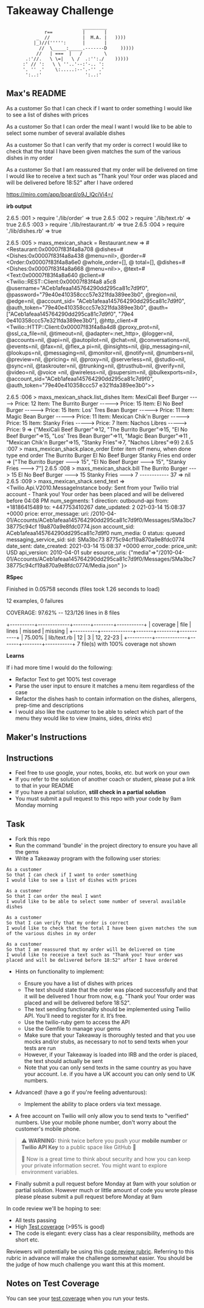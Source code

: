 Takeaway Challenge
==================
```
                            _________
              r==           |       |
           _  //            |  M.A. |   ))))
          |_)//(''''':      |       |
            //  \_____:_____.-------D     )))))
           //   | ===  |   /        \
       .:'//.   \ \=|   \ /  .:'':./    )))))
      :' // ':   \ \ ''..'--:'-.. ':
      '. '' .'    \:.....:--'.-'' .'
       ':..:'                ':..:'

 ```

## Max's README

As a customer
So that I can check if I want to order something
I would like to see a list of dishes with prices

As a customer
So that I can order the meal I want
I would like to be able to select some number of several available dishes

As a customer
So that I can verify that my order is correct
I would like to check that the total I have been given matches the sum of the various dishes in my order

As a customer
So that I am reassured that my order will be delivered on time
I would like to receive a text such as "Thank you! Your order was placed and will be delivered before 18:52" after I have ordered

https://miro.com/app/board/o9J_lQciVi4=/

**irb output**

2.6.5 :001 > require './lib/order'
 => true
2.6.5 :002 > require './lib/text.rb'
=> true
2.6.5 :003 > require './lib/restaurant.rb'
 => true
2.6.5 :004 > require './lib/dishes.rb'
 => true

2.6.5 :005 > maxs_mexican_shack = Restaurant.new
 => #<Restaurant:0x00007f83f4a8a708 @dishes=#<Dishes:0x00007f83f4a8a438 @menu=nil>, @order=#<Order:0x00007f83f4a8a6e0 @whole_order=[], @
total=[], @dishes=#<Dishes:0x00007f83f4a8a668 @menu=nil>>, @text=#<Text:0x00007f83f4a8a640 @client=#<Twilio::REST::Client:0x00007f83f4a8
a5c8 @username="ACeb1afeaa145764290dd295ca81c7d9f0", @password="79e40e410358ccc57e321fda389ee3b0", @region=nil, @edge=nil, @account_sid=
"ACeb1afeaa145764290dd295ca81c7d9f0", @auth_token="79e40e410358ccc57e321fda389ee3b0", @auth=["ACeb1afeaa145764290dd295ca81c7d9f0", "79e4
0e410358ccc57e321fda389ee3b0"], @http_client=#<Twilio::HTTP::Client:0x00007f83f4a8a4d8 @proxy_prot=nil, @ssl_ca_file=nil, @timeout=nil,
@adapter=:net_http>, @logger=nil, @accounts=nil, @api=nil, @autopilot=nil, @chat=nil, @conversations=nil, @events=nil, @fax=nil, @flex_a
pi=nil, @insights=nil, @ip_messaging=nil, @lookups=nil, @messaging=nil, @monitor=nil, @notify=nil, @numbers=nil, @preview=nil, @pricing=
nil, @proxy=nil, @serverless=nil, @studio=nil, @sync=nil, @taskrouter=nil, @trunking=nil, @trusthub=nil, @verify=nil, @video=nil, @voice
=nil, @wireless=nil, @supersim=nil, @bulkexports=nil>, @account_sid="ACeb1afeaa145764290dd295ca81c7d9f0", @auth_token="79e40e410358ccc57
e321fda389ee3b0">>

2.6.5 :006 > maxs_mexican_shack.list_dishes
Item: MexiCali Beef Burger -----> Price: 12
Item: The Burrito Burger -----> Price: 15
Item: El No Beef Burger -----> Price: 15
Item: Los' Tres Bean Burger -----> Price: 11
Item: Magic Bean Burger -----> Price: 11
Item: Mexican Chik'n Burger -----> Price: 15
Item: Stanky Fries -----> Price: 7
Item: Nachos Libres -----> Price: 9
 => {"MexiCali Beef Burger"=>12, "The Burrito Burger"=>15, "El No Beef Burger"=>15, "Los' Tres Bean Burger"=>11, "Magic Bean Burger"=>11
, "Mexican Chik'n Burger"=>15, "Stanky Fries"=>7, "Nachos Libres"=>9}
2.6.5 :007 > maxs_mexican_shack.place_order
Enter item off menu, when done type end order
The Burrito Burger
El No Beef Burger
Stanky Fries
end order
 => ["The Burrito Burger ---> 15", "El No Beef Burger ---> 15", "Stanky Fries ---> 7"]
2.6.5 :008 > maxs_mexican_shack.bill
            The Burrito Burger ---> 15
            El No Beef Burger ---> 15
               Stanky Fries ---> 7
                   ------------
                        37
 => nil
2.6.5 :009 > maxs_mexican_shack.send_text
 => <Twilio.Api.V2010.MessageInstance body: Sent from your Twilio trial account - Thank you! Your order has been placed
      and will be delivered before 04:08 PM num_segments: 1 direction: outbound-api from: +18186415489 to: +447753410267 date_updated: 2
021-03-14 15:08:37 +0000 price:  error_message:  uri: /2010-04-01/Accounts/ACeb1afeaa145764290dd295ca81c7d9f0/Messages/SMa3bc738775c94cf
19a870a9e8fdc0774.json account_sid: ACeb1afeaa145764290dd295ca81c7d9f0 num_media: 0 status: queued messaging_service_sid:  sid: SMa3bc73
8775c94cf19a870a9e8fdc0774 date_sent:  date_created: 2021-03-14 15:08:37 +0000 error_code:  price_unit: USD api_version: 2010-04-01 subr
esource_uris: {"media"=>"/2010-04-01/Accounts/ACeb1afeaa145764290dd295ca81c7d9f0/Messages/SMa3bc738775c94cf19a870a9e8fdc0774/Media.json"
}>

**RSpec**

Finished in 0.05758 seconds (files took 1.26 seconds to load)

12 examples, 0 failures


COVERAGE:  97.62% -- 123/126 lines in 8 files

+----------+-------------+-------+--------+-----------+
| coverage | file        | lines | missed | missing   |
+----------+-------------+-------+--------+-----------+
|  75.00%  | lib/text.rb | 12    | 3      | 12, 22-23 |
+----------+-------------+-------+--------+-----------+
7 file(s) with 100% coverage not shown

**Learns**

If i had more time I would do the following:

- Refactor Text to get 100% test coverage
- Parse the user input to ensure it matches a menu item regardless of the case
- Refactor the dishes hash to contain information on the dishes, allergens, prep-time
and descriptions
- I would also like the customer to be able to select which part of the menu they would
like to view (mains, sides, drinks etc)

## Maker's Instructions

Instructions
-------

* Feel free to use google, your notes, books, etc. but work on your own
* If you refer to the solution of another coach or student, please put a link to that in your README
* If you have a partial solution, **still check in a partial solution**
* You must submit a pull request to this repo with your code by 9am Monday morning

Task
-----

* Fork this repo
* Run the command 'bundle' in the project directory to ensure you have all the gems
* Write a Takeaway program with the following user stories:

```
As a customer
So that I can check if I want to order something
I would like to see a list of dishes with prices

As a customer
So that I can order the meal I want
I would like to be able to select some number of several available dishes

As a customer
So that I can verify that my order is correct
I would like to check that the total I have been given matches the sum of the various dishes in my order

As a customer
So that I am reassured that my order will be delivered on time
I would like to receive a text such as "Thank you! Your order was placed and will be delivered before 18:52" after I have ordered
```

* Hints on functionality to implement:
  * Ensure you have a list of dishes with prices
  * The text should state that the order was placed successfully and that it will be delivered 1 hour from now, e.g. "Thank you! Your order was placed and will be delivered before 18:52".
  * The text sending functionality should be implemented using Twilio API. You'll need to register for it. It’s free.
  * Use the twilio-ruby gem to access the API
  * Use the Gemfile to manage your gems
  * Make sure that your Takeaway is thoroughly tested and that you use mocks and/or stubs, as necessary to not to send texts when your tests are run
  * However, if your Takeaway is loaded into IRB and the order is placed, the text should actually be sent
  * Note that you can only send texts in the same country as you have your account. I.e. if you have a UK account you can only send to UK numbers.

* Advanced! (have a go if you're feeling adventurous):
  * Implement the ability to place orders via text message.

* A free account on Twilio will only allow you to send texts to "verified" numbers. Use your mobile phone number, don't worry about the customer's mobile phone.

> :warning: **WARNING:** think twice before you push your **mobile number** or **Twilio API Key** to a public space like GitHub :eyes:
>
> :key: Now is a great time to think about security and how you can keep your private information secret. You might want to explore environment variables.

* Finally submit a pull request before Monday at 9am with your solution or partial solution.  However much or little amount of code you wrote please please please submit a pull request before Monday at 9am


In code review we'll be hoping to see:

* All tests passing
* High [Test coverage](https://github.com/makersacademy/course/blob/master/pills/test_coverage.md) (>95% is good)
* The code is elegant: every class has a clear responsibility, methods are short etc.

Reviewers will potentially be using this [code review rubric](docs/review.md).  Referring to this rubric in advance will make the challenge somewhat easier.  You should be the judge of how much challenge you want this at this moment.

Notes on Test Coverage
------------------

You can see your [test coverage](https://github.com/makersacademy/course/blob/master/pills/test_coverage.md) when you run your tests.
